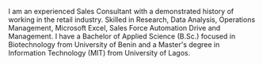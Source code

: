 I am an experienced Sales Consultant with a demonstrated history of working in the retail industry. Skilled in Research, Data Analysis, Operations Management, Microsoft Excel, Sales Force Automation Drive and Management. I have a Bachelor of Applied Science (B.Sc.) focused in Biotechnology from University of Benin and a Master's degree in Information Technology (MIT) from University of Lagos.
